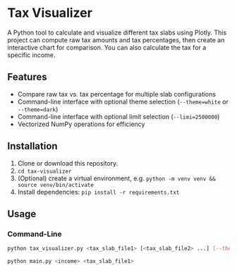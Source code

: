 # Tax Visualizer

A Python tool to calculate and visualize different tax slabs using Plotly. This project can compute raw tax amounts and tax percentages, then create an interactive chart for comparison. You can also calculate the tax for a specific income.

## Features
- Compare raw tax vs. tax percentage for multiple slab configurations
- Command-line interface with optional theme selection (`--theme=white` or `--theme=dark`)
- Command-line interface with optional limit selection (`--limi=2500000`)
- Vectorized NumPy operations for efficiency

## Installation

1. Clone or download this repository.
2. `cd tax-visualizer`
3. (Optional) create a virtual environment, e.g. `python -m venv venv && source venv/bin/activate`
4. Install dependencies: `pip install -r requirements.txt`

## Usage

### Command-Line

```bash
python tax_visualizer.py <tax_slab_file1> [<tax_slab_file2> ...] [--theme=dark] [--limit=2500000]
```

```bash
python main.py <income> <tax_slab_file1>
```